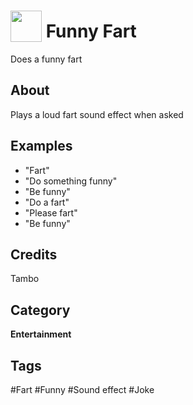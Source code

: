 # <img src="https://raw.githack.com/FortAwesome/Font-Awesome/master/svgs/solid/laugh-squint.svg" card_color="#395943" width="50" height="50" style="vertical-align:bottom"/> Funny Fart
Does a funny fart

## About
Plays a loud fart sound effect when asked

## Examples
* "Fart"
* "Do something funny"
* "Be funny"
* "Do a fart"
* "Please fart"
* "Be funny"

## Credits
Tambo

## Category
**Entertainment**

## Tags
#Fart
#Funny
#Sound effect
#Joke

